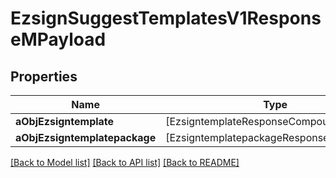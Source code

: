 # EzsignSuggestTemplatesV1ResponseMPayload

## Properties
Name | Type | Description | Notes
------------ | ------------- | ------------- | -------------
**aObjEzsigntemplate** | [EzsigntemplateResponseCompound] |  | 
**aObjEzsigntemplatepackage** | [EzsigntemplatepackageResponseCompound] |  | 

[[Back to Model list]](../README.md#documentation-for-models) [[Back to API list]](../README.md#documentation-for-api-endpoints) [[Back to README]](../README.md)


